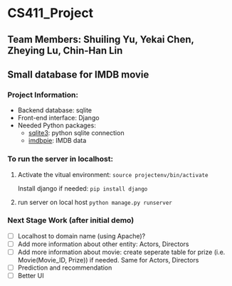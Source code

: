 # CS411_Project
## Team Members: Shuiling Yu, Yekai Chen, Zheying Lu, Chin-Han Lin

Small database for IMDB movie
---------
### Project Information:
* Backend database: sqlite
* Front-end interface: Django
* Needed Python packages:
	+ [sqlite3](https://docs.python.org/2/library/sqlite3.html): python sqlite connection
	+ [imdbpie](https://pypi.org/project/imdbpie/): IMDB data


### To run the server in localhost:
1. Activate the vitual environment:
`source projectenv/bin/activate`

   Install django if needed:
`pip install django`

2. run server on local host
`python manage.py runserver`

### Next Stage Work (after initial demo)
- [ ] Localhost to domain name (using Apache)?
- [ ] Add more information about other entity: Actors, Directors
- [ ] Add more information about movie: create seperate table for prize (i.e. Movie(Movie_ID, Prize)) if needed. Same for Actors, Directors
- [ ] Prediction and recommendation
- [ ] Better UI
